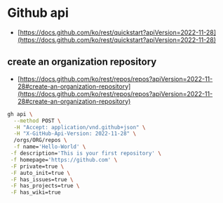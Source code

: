 # Github api

- [https://docs.github.com/ko/rest/quickstart?apiVersion=2022-11-28](https://docs.github.com/ko/rest/quickstart?apiVersion=2022-11-28)

## create an organization repository

- [https://docs.github.com/ko/rest/repos/repos?apiVersion=2022-11-28#create-an-organization-repository](https://docs.github.com/ko/rest/repos/repos?apiVersion=2022-11-28#create-an-organization-repository)

```bash
gh api \
  --method POST \
  -H "Accept: application/vnd.github+json" \
  -H "X-GitHub-Api-Version: 2022-11-28" \
  /orgs/ORG/repos \
  -f name='Hello-World' \
 -f description='This is your first repository' \
 -f homepage='https://github.com' \
 -F private=true \
 -F auto_init=true \
 -F has_issues=true \
 -F has_projects=true \
 -F has_wiki=true 
```

